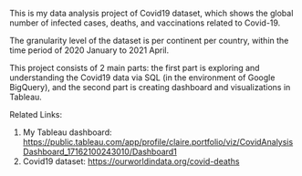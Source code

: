 This is my data analysis project of Covid19 dataset, which shows the global number of infected cases, deaths, and vaccinations related to Covid-19. 

The granularity level of the dataset is per continent per country, within the time period of 2020 January to 2021 April. 

This project consists of 2 main parts: the first part is exploring and understanding the Covid19 data via SQL (in the environment of Google BigQuery), and the second part is creating dashboard and visualizations in Tableau. 

Related Links:
1. My Tableau dashboard: https://public.tableau.com/app/profile/claire.portfolio/viz/CovidAnalysisDashboard_17162100243010/Dashboard1
2. Covid19 dataset: https://ourworldindata.org/covid-deaths 

